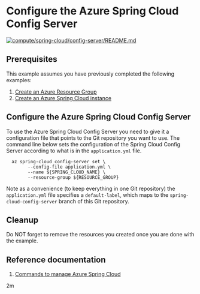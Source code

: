 
# Configure the Azure Spring Cloud Config Server

[![compute/spring-cloud/config-server/README.md](https://github.com/Azure-Samples/java-on-azure-examples/actions/workflows/compute_spring-cloud_config-server_README_md.yml/badge.svg)](https://github.com/Azure-Samples/java-on-azure-examples/actions/workflows/compute_spring-cloud_config-server_README_md.yml)

## Prerequisites

This example assumes you have previously completed the following examples:

1. [Create an Azure Resource Group](../../../general/group/create/README.md)
1. [Create an Azure Spring Cloud instance](../create/README.md)

<!-- workflow.cron(0 17 * * 2) -->
<!-- workflow.include(../create/README.md) -->
<!-- workflow.run() 

cd compute/spring-cloud/config-server

  -->

## Configure the Azure Spring Cloud Config Server

To use the Azure Spring Cloud Config Server you need to give it a configuration
file that points to the Git repository you want to use. The command line below
sets the configuration of the Spring Cloud Config Server according to what is in
the `application.yml` file.

```shell
  az spring-cloud config-server set \
        --config-file application.yml \
        --name ${SPRING_CLOUD_NAME} \
        --resource-group ${RESOURCE_GROUP}
```

Note as a convenience (to keep everything in one Git repository) the `application.yml`
file specifies a `default-label`, which maps to the `spring-cloud-config-server`
branch of this Git repository.

<!-- workflow.run() 

cd ../../..

  -->

## Cleanup

<!-- workflow.directOnly()

  az group delete --name $RESOURCE_GROUP --yes || true

  -->

Do NOT forget to remove the resources you created once you are done with the example.

## Reference documentation

1. [Commands to manage Azure Spring Cloud](https://docs.microsoft.com/cli/azure/spring-cloud)

2m
